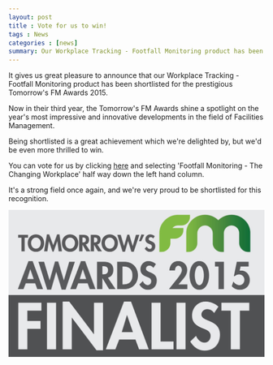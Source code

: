 ```yaml
---
layout: post
title : Vote for us to win!
tags : News
categories : [news]
summary: Our Workplace Tracking - Footfall Monitoring product has been shortlisted for the prestigious <b>Tomorrow's FM Awards 2015</b>.
---
```


It gives us great pleasure to announce that our Workplace Tracking - Footfall Monitoring product has been shortlisted for the prestigious Tomorrow's FM Awards 2015.

Now in their third year, the Tomorrow's FM Awards shine a spotlight on the year's most impressive and innovative developments in the field of Facilities Management.

Being shortlisted is a great achievement which we're delighted by, but we'd be even more thrilled to win.

You can vote for us by clicking <a href="https://www.surveymonkey.com/s/fmawards15">here</a> and selecting 'Footfall Monitoring - The Changing Workplace' half way down the left hand column.

It's a strong field once again, and we're very proud to be shortlisted for this recognition.



<img src="/assets/images/tomorrowsfm.jpeg">

